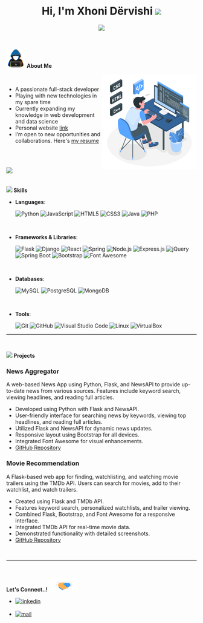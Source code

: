 <h1 align="center"><b>Hi, I'm Xhoni Dërvishi </b><img src="https://media.giphy.com/media/hvRJCLFzcasrR4ia7z/giphy.gif" width="35"></h1>

<p align="center">
  <a href="https://github.com/DenverCoder1/readme-typing-svg"><img src="https://readme-typing-svg.herokuapp.com?font=Time+New+Roman&color=cyan&size=25&center=true&vCenter=true&width=600&height=100&lines=Hello!+I'm+a+Passionate+Developer;Computer+Science+Enthusiast;Full-Stack+Developer;Always+Learning+New+Things"></a>
</p>

<br>

<picture><img src="./about_me.gif" width="50px"></picture> **About Me**

<picture> <img align="right" src="./programming.svg" width="250px"></picture>

<br>

- A passionate full-stack developer
- Playing with new technologies in my spare time
- Currently expanding my knowledge in web development and data science
- Personal website [link](#)
- I’m open to new opportunities and collaborations. Here's [my resume](#)

<br><br>

<img src="https://user-images.githubusercontent.com/73097560/115834477-dbab4500-a447-11eb-908a-139a6edaec5c.gif"><br><br>

<img src="https://media2.giphy.com/media/QssGEmpkyEOhBCb7e1/giphy.gif?cid=ecf05e47a0n3gi1bfqntqmob8g9aid1oyj2wr3ds3mg700bl&rid=giphy.gif" width="25"><b> Skills</b>
<br>

<p align="center">

- **Languages**:

    ![Python](https://img.shields.io/badge/Python%20-%2314354C.svg?style=for-the-badge&logo=python&logoColor=white)
    ![JavaScript](https://img.shields.io/badge/JavaScript%20-%23F7DF1E.svg?style=for-the-badge&logo=javascript&logoColor=black)
    ![HTML5](https://img.shields.io/badge/HTML5%20-%23E34F26.svg?style=for-the-badge&logo=html5&logoColor=white)
    ![CSS3](https://img.shields.io/badge/CSS%20-%231572B6.svg?style=for-the-badge&logo=css3&logoColor=white)
    ![Java](https://img.shields.io/badge/Java%20-%23007396.svg?style=for-the-badge&logo=java&logoColor=white)
    ![PHP](https://img.shields.io/badge/PHP%20-%23777BB4.svg?style=for-the-badge&logo=php&logoColor=white)

<br>

- **Frameworks & Libraries**:

   ![Flask](https://img.shields.io/badge/Flask%20-%23000.svg?style=for-the-badge&logo=flask&logoColor=white)
   ![Django](https://img.shields.io/badge/Django%20-%23092E20.svg?style=for-the-badge&logo=django&logoColor=white)
   ![React](https://img.shields.io/badge/React%20-%2320232a.svg?style=for-the-badge&logo=react&logoColor=%2361DAFB)
   ![Spring](https://img.shields.io/badge/Spring%20-%236DB33F.svg?style=for-the-badge&logo=spring&logoColor=white)
   ![Node.js](https://img.shields.io/badge/Node.js%20-%2343853D.svg?style=for-the-badge&logo=node.js&logoColor=white)
   ![Express.js](https://img.shields.io/badge/Express.js%20-%23000000.svg?style=for-the-badge&logo=express&logoColor=white)
   ![jQuery](https://img.shields.io/badge/jQuery%20-%230769AD.svg?style=for-the-badge&logo=jquery&logoColor=white)
   ![Spring Boot](https://img.shields.io/badge/Spring%20Boot%20-%236DB33F.svg?style=for-the-badge&logo=spring-boot&logoColor=white)
   ![Bootstrap](https://img.shields.io/badge/Bootstrap%20-%23563D7C.svg?style=for-the-badge&logo=bootstrap&logoColor=white)
   ![Font Awesome](https://img.shields.io/badge/Font%20Awesome%20-%23339AF0.svg?style=for-the-badge&logo=font-awesome&logoColor=white)

<br>

- **Databases**:

    ![MySQL](https://img.shields.io/badge/MySQL-%2300f.svg?style=for-the-badge&logo=mysql&logoColor=white)
    ![PostgreSQL](https://img.shields.io/badge/PostgreSQL-%23336791.svg?style=for-the-badge&logo=postgresql&logoColor=white)
    ![MongoDB](https://img.shields.io/badge/MongoDB-%234ea94b.svg?style=for-the-badge&logo=mongodb&logoColor=white)

<br>

- **Tools**:

    ![Git](https://img.shields.io/badge/git-%23F05033.svg?style=for-the-badge&logo=git&logoColor=white)
    ![GitHub](https://img.shields.io/badge/github-%23121011.svg?style=for-the-badge&logo=github&logoColor=white)
    ![Visual Studio Code](https://img.shields.io/badge/Visual%20Studio%20Code-0078d7.svg?style=for-the-badge&logo=visual-studio-code&logoColor=white)
    ![Linux](https://img.shields.io/badge/Linux-FCC624?style=for-the-badge&logo=linux&logoColor=black)
    ![VirtualBox](https://img.shields.io/badge/VirtualBox-183A61?style=for-the-badge&logo=virtualbox&logoColor=white)

</p>

-----

<br>

<img src="https://media.giphy.com/media/iY8CRBdQXODJSCERIr/giphy.gif" width="35"><b> Projects </b>
<br>

### News Aggregator

A web-based News App using Python, Flask, and NewsAPI to provide up-to-date news from various sources. Features include keyword search, viewing headlines, and reading full articles.

- Developed using Python with Flask and NewsAPI.
- User-friendly interface for searching news by keywords, viewing top headlines, and reading full articles.
- Utilized Flask and NewsAPI for dynamic news updates.
- Responsive layout using Bootstrap for all devices.
- Integrated Font Awesome for visual enhancements.
- [GitHub Repository](https://github.com/dervishixhoni/SoloProjectNewsApp)

### Movie Recommendation

A Flask-based web app for finding, watchlisting, and watching movie trailers using the TMDb API. Users can search for movies, add to their watchlist, and watch trailers.

- Created using Flask and TMDb API.
- Features keyword search, personalized watchlists, and trailer viewing.
- Combined Flask, Bootstrap, and Font Awesome for a responsive interface.
- Integrated TMDb API for real-time movie data.
- Demonstrated functionality with detailed screenshots.
- [GitHub Repository](https://github.com/dervishixhoni/GroupProject)

<br>

-----

<br>

<b> Let's Connect..! </b><img src="./handshake.gif" width="80">
<br>
<div align='left'>

<ul>

<li>
<a href="www.linkedin.com/in/xhoni-dërvishi" target="_blank">
<img src="https://img.shields.io/badge/linkedin: Xhoni Dërvishi-%2300acee.svg?color=405DE6&style=for-the-badge&logo=linkedin&logoColor=white" alt="linkedin"/>
</a>
</li>

<br>

<li>
<a href="mailto:xhoni.dervishi.dev@gmail.com" target="_blank">
<img src="https://img.shields.io/badge/gmail: Xhoni Dërvishi-%23EA4335.svg?style=for-the-badge&logo=gmail&logoColor=white" alt="mail" />
</a>
</li>

</ul>
</div>
